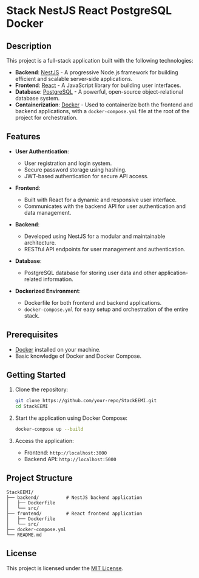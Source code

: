 # Stack NestJS React PostgreSQL Docker

## Description

This project is a full-stack application built with the following technologies:

- **Backend**: [NestJS](https://nestjs.com/) - A progressive Node.js framework for building efficient and scalable server-side applications.
- **Frontend**: [React](https://reactjs.org/) - A JavaScript library for building user interfaces.
- **Database**: [PostgreSQL](https://www.postgresql.org/) - A powerful, open-source object-relational database system.
- **Containerization**: [Docker](https://www.docker.com/) - Used to containerize both the frontend and backend applications, with a `docker-compose.yml` file at the root of the project for orchestration.

## Features

- **User Authentication**:
    - User registration and login system.
    - Secure password storage using hashing.
    - JWT-based authentication for secure API access.

- **Frontend**:
    - Built with React for a dynamic and responsive user interface.
    - Communicates with the backend API for user authentication and data management.

- **Backend**:
    - Developed using NestJS for a modular and maintainable architecture.
    - RESTful API endpoints for user management and authentication.

- **Database**:
    - PostgreSQL database for storing user data and other application-related information.

- **Dockerized Environment**:
    - Dockerfile for both frontend and backend applications.
    - `docker-compose.yml` for easy setup and orchestration of the entire stack.

## Prerequisites

- [Docker](https://www.docker.com/get-started) installed on your machine.
- Basic knowledge of Docker and Docker Compose.

## Getting Started

1. Clone the repository:
     ```bash
     git clone https://github.com/your-repo/StackEEMI.git
     cd StackEEMI
     ```

2. Start the application using Docker Compose:
     ```bash
     docker-compose up --build
     ```

3. Access the application:
     - Frontend: `http://localhost:3000`
     - Backend API: `http://localhost:5000`

## Project Structure

```
StackEEMI/
├── backend/          # NestJS backend application
│   ├── Dockerfile
│   └── src/
├── frontend/         # React frontend application
│   ├── Dockerfile
│   └── src/
├── docker-compose.yml
└── README.md
```

## License

This project is licensed under the [MIT License](LICENSE).